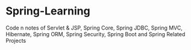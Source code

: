 # Spring-Learning
Code n notes of Servlet & JSP, Spring Core, Spring JDBC, Spring MVC, Hibernate, Spring ORM, Spring Security, Spring Boot and Spring Related Projects
